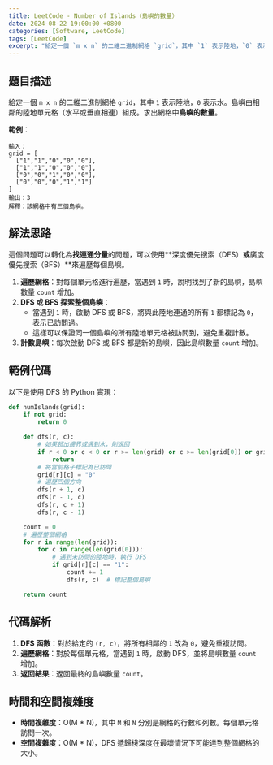 ```yaml
---
title: LeetCode - Number of Islands（島嶼的數量）
date: 2024-08-22 19:00:00 +0800
categories: [Software, LeetCode]
tags: [LeetCode] 
excerpt: "給定一個 `m x n` 的二維二進制網格 `grid`，其中 `1` 表示陸地，`0` 表示水。島嶼由相鄰的陸地單元格（水平或垂直相連）組成。求出網格中**島嶼的數量**"
---
```


## 題目描述
給定一個 `m x n` 的二維二進制網格 `grid`，其中 `1` 表示陸地，`0` 表示水。島嶼由相鄰的陸地單元格（水平或垂直相連）組成。求出網格中**島嶼的數量**。

**範例**：

```
輸入：
grid = [
  ["1","1","0","0","0"],
  ["1","1","0","0","0"],
  ["0","0","1","0","0"],
  ["0","0","0","1","1"]
]
輸出：3
解釋：該網格中有三個島嶼。
```

## 解法思路
這個問題可以轉化為**找連通分量**的問題，可以使用**深度優先搜索（DFS）**或**廣度優先搜索（BFS）**來遍歷每個島嶼。

1. **遍歷網格**：對每個單元格進行遍歷，當遇到 `1` 時，說明找到了新的島嶼，島嶼數量 `count` 增加。
2. **DFS 或 BFS 探索整個島嶼**：
   - 當遇到 `1` 時，啟動 DFS 或 BFS，將與此陸地連通的所有 `1` 都標記為 `0`，表示已訪問過。
   - 這樣可以保證同一個島嶼的所有陸地單元格被訪問到，避免重複計數。
3. **計數島嶼**：每次啟動 DFS 或 BFS 都是新的島嶼，因此島嶼數量 `count` 增加。

## 範例代碼

以下是使用 DFS 的 Python 實現：

```python
def numIslands(grid):
    if not grid:
        return 0

    def dfs(r, c):
        # 如果超出邊界或遇到水，則返回
        if r < 0 or c < 0 or r >= len(grid) or c >= len(grid[0]) or grid[r][c] == "0":
            return
        # 將當前格子標記為已訪問
        grid[r][c] = "0"
        # 遍歷四個方向
        dfs(r + 1, c)
        dfs(r - 1, c)
        dfs(r, c + 1)
        dfs(r, c - 1)

    count = 0
    # 遍歷整個網格
    for r in range(len(grid)):
        for c in range(len(grid[0])):
            # 遇到未訪問的陸地時，執行 DFS
            if grid[r][c] == "1":
                count += 1
                dfs(r, c)  # 標記整個島嶼

    return count
```

## 代碼解析
1. **DFS 函數**：對於給定的 `(r, c)`，將所有相鄰的 `1` 改為 `0`，避免重複訪問。
2. **遍歷網格**：對於每個單元格，當遇到 `1` 時，啟動 DFS，並將島嶼數量 `count` 增加。
3. **返回結果**：返回最終的島嶼數量 `count`。

## 時間和空間複雜度
- **時間複雜度**：O(M * N)，其中 `M` 和 `N` 分別是網格的行數和列數。每個單元格訪問一次。
- **空間複雜度**：O(M * N)，DFS 遞歸棧深度在最壞情況下可能達到整個網格的大小。
